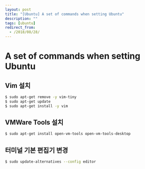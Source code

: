 ```yaml
---
layout: post
title: "[Ubuntu] A set of commands when setting Ubuntu"
description: ""
tags: [ubuntu]
redirect_from:
  - /2018/08/28/
---
```


# A set of commands when setting Ubuntu

## Vim 설치

```sh
$ sudo apt-get remove -y vim-tiny
$ sudo apt-get update
$ sudo apt-get install -y vim
```

## VMWare Tools 설치

```sh
$ sudo apt-get install open-vm-tools open-vm-tools-desktop
```

## 터미널 기본 편집기 변경

```sh
$ sudo update-alternatives --config editor
```
